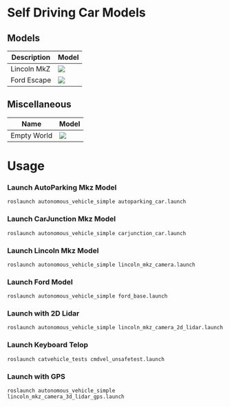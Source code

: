 # Self Driving Car Models


## Models

| Description | Model                          |
| ----------- | ------------------------------ |
| Lincoln MkZ   | ![](https://user-images.githubusercontent.com/58532023/179359099-c065fcc0-4d35-4003-8ae7-0fded12bd0a4.png) |
| Ford Escape   | ![](https://user-images.githubusercontent.com/58532023/180735392-8c089ad3-5efc-4332-8563-4cbbb530c10f.png) |


## Miscellaneous

| Name             		| Model                                  |
| --------------------- | -------------------------------------- |
| Empty World | ![](https://github.com/JdeRobot/CustomRobots/blob/noetic-devel/roomba_robot/imgs/ground_plane.png)    		 |


# Usage
### Launch AutoParking Mkz Model

```roslaunch autonomous_vehicle_simple autoparking_car.launch```

### Launch CarJunction Mkz Model

```roslaunch autonomous_vehicle_simple carjunction_car.launch```

### Launch Lincoln Mkz Model

```roslaunch autonomous_vehicle_simple lincoln_mkz_camera.launch```

### Launch Ford Model

```roslaunch autonomous_vehicle_simple ford_base.launch```

### Launch with 2D Lidar

```roslaunch autonomous_vehicle_simple lincoln_mkz_camera_2d_lidar.launch```

### Launch Keyboard Telop

```roslaunch catvehicle_tests cmdvel_unsafetest.launch```

### Launch with GPS

```roslaunch autonomous_vehicle_simple lincoln_mkz_camera_3d_lidar_gps.launch```
